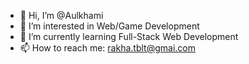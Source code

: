 - 👋 Hi, I’m @Aulkhami
- 👀 I’m interested in Web/Game Development
- 🌱 I’m currently learning Full-Stack Web Development
- 📫 How to reach me: rakha.tblt@gmai.com
